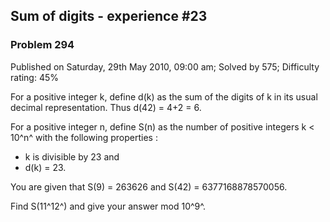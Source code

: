 Sum of digits - experience \#23
-------------------------------

### Problem 294

Published on Saturday, 29th May 2010, 09:00 am; Solved by 575;
Difficulty rating: 45%

For a positive integer k, define d(k) as the sum of the digits of k in
its usual decimal representation. Thus d(42) = 4+2 = 6.

For a positive integer n, define S(n) as the number of positive integers
k \< 10^n^ with the following properties :

-   k is divisible by 23 and
-   d(k) = 23.

You are given that S(9) = 263626 and S(42) = 6377168878570056.

Find S(11^12^) and give your answer mod 10^9^.
